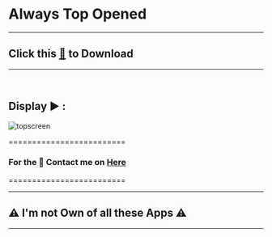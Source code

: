 # Always Top Opened

--------------------------------
## Click this [🥑](https://github.com/VfvRizky/MyKit-Desktop/blob/main/Screen/Top%20Opened/TurboTop.zip) to Download
--------------------------------
</br>


## Display ▶️ :

![topscreen](https://user-images.githubusercontent.com/73746365/156160711-ac697f8b-c44d-42d2-88d4-7f8b948a7ca5.gif)


=========================
### For the 🔐 Contact me on [Here](https://vfvrizky.my.id)
=========================

--------------------------------
## ⚠️ I'm not Own of all these Apps ⚠️
--------------------------------



